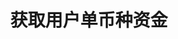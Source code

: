 ---
title: 获取用户单币种资金
position_number: 3
type: get
description: /user/v1/balance/detail
parameters:
    -
        name: coin
        type: string
        mandatory: true
        default: N/A
        description: 币种
        ranges:
left_code_blocks:
    -
        code_block: "public void getMarketConfig() {\r\n\tString text = HttpUtil.get(URL + \"/data/api/user/v1/getMarketConfig\");\r\n\tSystem.out.println(text);\r\n}"
        title: Java
        language: java
right_code_blocks:
    - code_block: |-
        {
          "error": {
            "code": "",
            "msg": ""
          },
          "msgInfo": "",
          "result": {
            "availableBalance": 0, //可用余额
            "coin": "", //币种
            "isolatedMargin": 0, //逐仓保证金冻结
            "openOrderMarginFrozen": 0, //订单冻结
            "walletBalance": 0 //钱包余额
          },
          "returnCode": 0
        }
      title: Response
      language: json
---